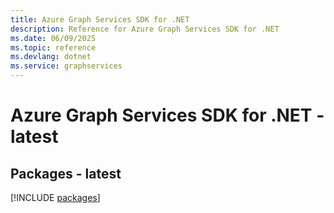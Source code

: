 ```yaml
---
title: Azure Graph Services SDK for .NET
description: Reference for Azure Graph Services SDK for .NET
ms.date: 06/09/2025
ms.topic: reference
ms.devlang: dotnet
ms.service: graphservices
---
```

# Azure Graph Services SDK for .NET - latest
## Packages - latest
[!INCLUDE [packages](graph-services-index.md)]
